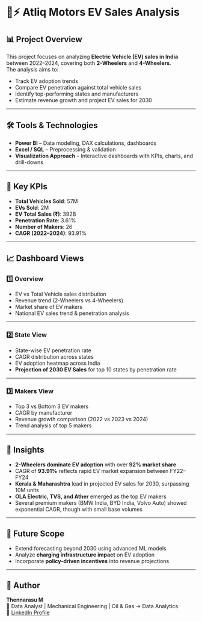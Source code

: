 # 🚗⚡ Atliq Motors EV Sales Analysis  

## 📊 Project Overview  
This project focuses on analyzing **Electric Vehicle (EV) sales in India** between 2022–2024, covering both **2-Wheelers** and **4-Wheelers**.  
The analysis aims to:  
- Track EV adoption trends  
- Compare EV penetration against total vehicle sales  
- Identify top-performing states and manufacturers  
- Estimate revenue growth and project EV sales for 2030  

---

## 🛠️ Tools & Technologies  
- **Power BI** – Data modeling, DAX calculations, dashboards  
- **Excel / SQL** – Preprocessing & validation  
- **Visualization Approach** – Interactive dashboards with KPIs, charts, and drill-downs  

---

## 📌 Key KPIs  
- **Total Vehicles Sold**: 57M  
- **EVs Sold**: 2M  
- **EV Total Sales (₹)**: 392B  
- **Penetration Rate**: 3.61%  
- **Number of Makers**: 26  
- **CAGR (2022–2024)**: 93.91%  

---

## 📈 Dashboard Views  

### 1️⃣ Overview  
- EV vs Total Vehicle sales distribution  
- Revenue trend (2-Wheelers vs 4-Wheelers)  
- Market share of EV makers  
- National EV sales trend & penetration analysis  

---

### 2️⃣ State View  
- State-wise EV penetration rate  
- CAGR distribution across states  
- EV adoption heatmap across India  
- **Projection of 2030 EV Sales** for top 10 states by penetration rate  

---

### 3️⃣ Makers View  
- Top 3 vs Bottom 3 EV makers  
- CAGR by manufacturer  
- Revenue growth comparison (2022 vs 2023 vs 2024)  
- Trend analysis of top 5 makers  

---

## 🔑 Insights  
- **2-Wheelers dominate EV adoption** with over **92% market share**  
- CAGR of **93.91%** reflects rapid EV market expansion between FY22–FY24  
- **Kerala & Maharashtra** lead in projected EV sales for 2030, surpassing 10M units  
- **OLA Electric, TVS, and Ather** emerged as the top EV makers  
- Several premium makers (BMW India, BYD India, Volvo Auto) showed exponential CAGR, though with small base volumes  

---

## 📅 Future Scope  
- Extend forecasting beyond 2030 using advanced ML models  
- Analyze **charging infrastructure impact** on EV adoption  
- Incorporate **policy-driven incentives** into revenue projections  

---

## 👤 Author  
**Thennarasu M**  
📍 Data Analyst | Mechanical Engineering | Oil & Gas → Data Analytics  
🔗 [LinkedIn Profile](https://www.linkedin.com/in/thennarasu-m-da/)  
